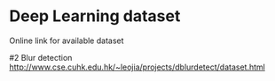 # Deep Learning dataset
Online link for available dataset



#2 Blur detection
http://www.cse.cuhk.edu.hk/~leojia/projects/dblurdetect/dataset.html
